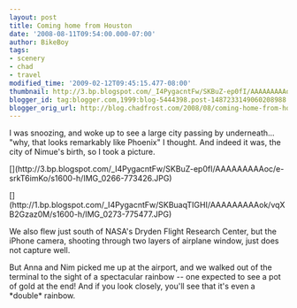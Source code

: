 ```yaml
---
layout: post
title: Coming home from Houston
date: '2008-08-11T09:54:00.000-07:00'
author: BikeBoy
tags:
- scenery
- chad
- travel
modified_time: '2009-02-12T09:45:15.477-08:00'
thumbnail: http://3.bp.blogspot.com/_I4PygacntFw/SKBuZ-ep0fI/AAAAAAAAAoc/e-srkT6imKo/s72-c/IMG_0266-773426.JPG
blogger_id: tag:blogger.com,1999:blog-5444398.post-1487233149060208988
blogger_orig_url: http://blog.chadfrost.com/2008/08/coming-home-from-houston.html
---
```


<p class="mobile-photo">I was snoozing, and woke up to see a large city 
passing by underneath... 
"why, that looks remarkably like Phoenix" I thought. And indeed it was, 
the city of Nimue's birth, so I took a picture.</p><p 
class="mobile-photo">[<img 
src="http://3.bp.blogspot.com/_I4PygacntFw/SKBuZ-ep0fI/AAAAAAAAAoc/e-srkT6imKo/s320/IMG_0266-773426.JPG" 
alt="" id="BLOGGER_PHOTO_ID_5233304159551869426" border="0" 
/>](http://3.bp.blogspot.com/_I4PygacntFw/SKBuZ-ep0fI/AAAAAAAAAoc/e-srkT6imKo/s1600-h/IMG_0266-773426.JPG)</p><p 
class="mobile-photo">[<img 
src="http://1.bp.blogspot.com/_I4PygacntFw/SKBuaqTIGHI/AAAAAAAAAok/vqXB2Gzaz0M/s320/IMG_0273-775477.JPG" 
alt="" id="BLOGGER_PHOTO_ID_5233304171314681970" border="0" 
/>](http://1.bp.blogspot.com/_I4PygacntFw/SKBuaqTIGHI/AAAAAAAAAok/vqXB2Gzaz0M/s1600-h/IMG_0273-775477.JPG)</p>We 
also flew just south of NASA's Dryden Flight Research Center, but the iPhone 
camera, shooting through two layers of airplane window, just does not capture 
well.<p>But Anna and Nim picked me up at the airport, and we walked out of the 
terminal to the sight of a spectacular rainbow -- one expected to see a 
pot of gold at the end!  And if you look closely, you'll see that it's 
even a *double* rainbow.</p> 